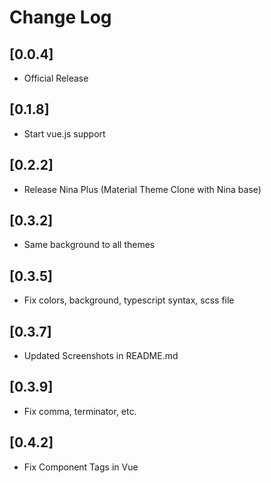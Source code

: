 # Change Log

## [0.0.4]

- Official Release

## [0.1.8]

- Start vue.js support

## [0.2.2]

- Release Nina Plus (Material Theme Clone with Nina base)

## [0.3.2]

- Same background to all themes

## [0.3.5]

- Fix colors, background, typescript syntax, scss file

## [0.3.7]

- Updated Screenshots in README.md

## [0.3.9]

- Fix comma, terminator, etc.

## [0.4.2]

- Fix Component Tags in Vue
